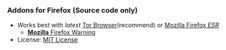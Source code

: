### Addons for Firefox (Source code only)


- Works best with _latest_ [Tor Browser](https://www.torproject.org/download/)(recommend) or [Mozilla Firefox _ESR_](https://portableapps.com/apps/internet/firefox-portable-esr)
  - [**Mozilla** Firefox Warning](https://digdeeper.neocities.org/ghost/mozilla.html)
- License: [MIT License](../LICENSE.md)
